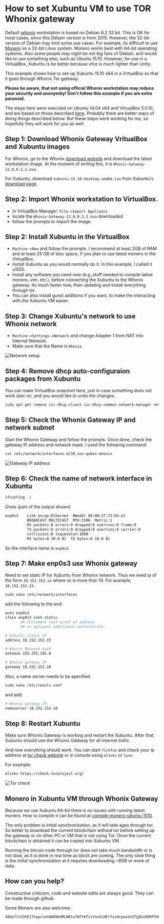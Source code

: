 # How to set Xubuntu VM to use TOR Whonix gateway

Default [whonix](https://www.whonix.org/) workstation is
based on Debian 8.2 32 bit. This is OK for most cases, since this
Debain version is from 2015.  However, the 32-bit version
of Debian may limit some use cases. For example, its difficult to use
[Monero](https://getmonero.org/) on a 32-bit Linux system. Monero works best
with 64-bit operating systems. Also some people may night be not
big fans of Debian, and would like to use something else, such as Ubuntu 15.10. However, for use in a VirtualBox,
Xubuntu is be better because xfce is much lighter than Unity.

This example shows how to set-up Xubuntu 15.10 x64 in a VirtualBox so that it
goes through Whonix Tor gateway.

**Please be aware, that not using official
Whonix workstation may reduce your security and anonymity!
Don't follow this example if you are extra paranoid.**

The steps here were executed on Ubuntu 14.04 x64 and VirtualBox 5.0.10, and are based on those described [here](https://www.whonix.org/wiki/Ubuntu). Probably there are better ways of doing things described below. But these steps were working for me, so hopefully they will work for you as well.


## Step 1: Download Whonix Gateway VritualBox and Xubuntu images

For Whonix, go to the Whonix [download website](https://www.whonix.org/wiki/Download)
and download the latest workstation image. At the moment of writing this,
 it is `Whonix-Gateway-12.0.0.3.2.ova`.

 For Xubuntu, download `xubuntu-15.10-desktop-amd64.iso` from Xubuntu's [download
 page](http://xubuntu.org/getxubuntu/).


 ## Step 2: Import Whonix workstation to VirtualBox.

  - In VirtualBox Manager: `File->Import Appliance`
  - locate the `Whonix-Gateway-12.0.0.3.2.ova` downloaded
  - follow the prompts to import the image.

## Step 2: Install Xubuntu in the VirtualBox

  - `Machine->New` and follow the prompts. I recommend at least 2GB of RAM and at least 25 GB of disc space, if you plan to use latest monero in
     the VirtualBox.       
  - Install Xubuntu as you would normally do it. In this example, I called it u1555.
  - Install any software you need now (e.g.,stuff needed to compile latest monero, vim, etc.),
   before connecting the Xubuntu to the Whonix gateway. Its much faster now, than updating
   and install everything through tor.
  - You can also install guest additions if you want, to make the interacting with the Xubuntu VM easier.


## Step 3: Change Xubuntu's network to use Whonix network

 - `Machine->Settings->Network` and change Adapter 1 from NAT into Internal Network.
 - Make sure that the Name is `Whonix`.

![Network setup](https://raw.githubusercontent.com/moneroexamples/xubuntu-vm-through-whonix-gateway/master/img/network_setup.jpg)

## Step 4: Remove dhcp auto-configuraion packages from Xubuntu

You can make VirtualBox snapshot here, just in case something does not work later on,
and you would like to undo the changes.

```bash
sudo apt-get remove isc-dhcp-client isc-dhcp-common network-manager network-manager-gnome resolvconf
```
## Step 5: Check the Whonix Gateway IP and network subnet

Start the Whonix Gateway and follow the prompts. Once done, check the gateway IP address and network mask.
I used the following command:

```bash
cat /etc/network/interfaces.d/30_non-qubes-whonix
```

![Gateway IP address](https://raw.githubusercontent.com/moneroexamples/xubuntu-vm-through-whonix-gateway/master/img/gateway_ip.jpg)


## Step 6: Check the name of network interface in Xubuntu

```bash
ifconfing -a
```

Gives (part of the output shown)

```bash
enp0s3    Link encap:Ethernet  HWaddr 08:00:27:73:b5:e3  
          BROADCAST MULTICAST  MTU:1500  Metric:1
          RX packets:0 errors:0 dropped:0 overruns:0 frame:0
          TX packets:0 errors:0 dropped:0 overruns:0 carrier:0
          collisions:0 txqueuelen:1000
          RX bytes:0 (0.0 B)  TX bytes:0 (0.0 B)
```

So the interface name is `enp0s3`.


## Step 7: Make enp0s3 use Whonix gateway

Need to set static IP for Xubuntu from Whonix network. Thus we need ip of the form
`10.152.152.xx` where xx is more than 10. For example, `10.152.152.15`.

```bash
sudo nano /etc/network/interfaces
```

add the following to the end:

```bash
auto enp0s3
iface enp0s3 inet static
       ## Increment last octet of address
       ## on optional additional workstations.

# Xubuntu static IP
address 10.152.152.15  

# Whonix Network mask
netmask 255.255.192.0  

# Whonix gateway IP
gateway 10.152.152.10  

```

Also, a name server needs to be specified.

```bash
sudo nano /etc/resolv.conf
```

and add:

```bash
# Whonix gateway IP.
nameserver 10.152.152.10
```

## Step 8: Restart Xubuntu

Make sure Whonix Gateway is working and restart the Xubuntu. After that, Xubuntu should use
the Whonix Gateway for all internet trafic.

And now everything should work. You can start `firefox` and check your ip address at [tor check website](https://check.torproject.org/) or in console using `elinks` or `lynx`.

For example:

```bash
elinks https://check.torproject.org/
```

![Tor check](https://raw.githubusercontent.com/moneroexamples/xubuntu-vm-through-whonix-gateway/master/img/tor_check.jpg)



## Monero in Xubuntu VM through Whonix Gateway

Because we use Xubuntu 64-bit there is no issues with running
latest monero. How to compile it can be found at
[compile-monero-ubuntu-1510](http://moneroexamples.github.io/compile-monero-ubuntu-1510/).

The only problem is initial synchronization, as it will take ages
through tor. So better to download the current blockchain without tor before setting up the gateway or on other PC or VM that is not using Tor. Once the current
blockchain is obtained it can be copied into Xubuntu VM.

Running the bitcoin node through tor does not take much bandwidth
or is not slow, as it is done in real time as block are coming. The only slow thing is the initial synchronization at it requires downloading ~8GB or more of data.


## How can you help?

Constructive criticism, code and website edits are always good. They can be made through github.

Some Monero are also welcome:
```
48daf1rG3hE1Txapcsxh6WXNe9MLNKtu7W7tKTivtSoVLHErYzvdcpea2nSTgGkz66RFP4GKVAsTV14v6G3oddBTHfxP6tU
```    
